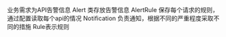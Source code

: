 业务需求为API告警信息
Alert 类存放告警信息
AlertRule 保存每个请求的规则，通过配置读取每个api的情况
Notification 负责通知，根据不同的严重程度采取不同的措施
Rule表示规则